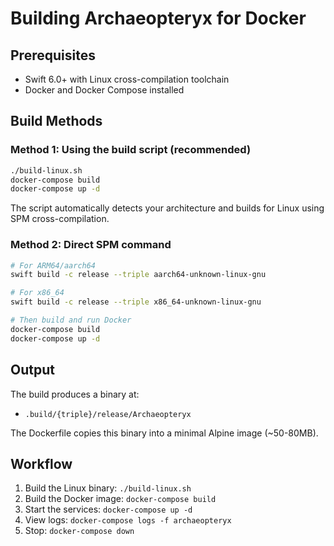 # Building Archaeopteryx for Docker

## Prerequisites

- Swift 6.0+ with Linux cross-compilation toolchain
- Docker and Docker Compose installed

## Build Methods

### Method 1: Using the build script (recommended)

```bash
./build-linux.sh
docker-compose build
docker-compose up -d
```

The script automatically detects your architecture and builds for Linux using SPM cross-compilation.

### Method 2: Direct SPM command

```bash
# For ARM64/aarch64
swift build -c release --triple aarch64-unknown-linux-gnu

# For x86_64
swift build -c release --triple x86_64-unknown-linux-gnu

# Then build and run Docker
docker-compose build
docker-compose up -d
```

## Output

The build produces a binary at:
- `.build/{triple}/release/Archaeopteryx`

The Dockerfile copies this binary into a minimal Alpine image (~50-80MB).

## Workflow

1. Build the Linux binary: `./build-linux.sh`
2. Build the Docker image: `docker-compose build`
3. Start the services: `docker-compose up -d`
4. View logs: `docker-compose logs -f archaeopteryx`
5. Stop: `docker-compose down`
